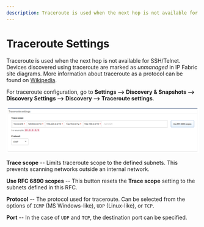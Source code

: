 ```yaml
---
description: Traceroute is used when the next hop is not available for SSH/Telnet. Devices discovered using traceroute are marked as unmanaged in IP Fabric site diagrams.
---
```


# Traceroute Settings

Traceroute is used when the next hop is not available for SSH/Telnet. Devices
discovered using traceroute are marked as *unmanaged* in IP Fabric site
diagrams. More information about traceroute as a protocol can be found on
[Wikipedia](https://en.wikipedia.org/wiki/Traceroute).

For traceroute configuration, go to **Settings --> Discovery & Snapshots -->
Discovery Settings --> Discovery --> Traceroute settings**.

![Traceroute settings](traceroute_settings.png)

**Trace scope** -- Limits traceroute scope to the defined subnets. This prevents
scanning networks outside an internal network.

**Use RFC 6890 scopes** -- This button resets the **Trace scope** setting to the
subnets defined in this RFC.

**Protocol** -- The protocol used for traceroute. Can be selected from the
options of `ICMP` (MS Windows-like), `UDP` (Linux-like), or `TCP`.

**Port** -- In the case of `UDP` and `TCP`, the destination port can be
specified.
